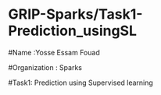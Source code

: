 # GRIP-Sparks/Task1-Prediction_usingSL
#Name :Yosse Essam Fouad 

#Organization : Sparks    

#Task1: Prediction using Supervised learning
